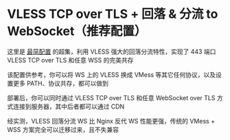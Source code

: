 # VLESS TCP over TLS + 回落 & 分流 to WebSocket（推荐配置）

这里是 [最简配置](<https://github.com/v2fly/v2ray-examples/tree/master/VLESS-TCP-TLS%20(minimal%20by%20rprx)>) 的超集，利用 VLESS 强大的回落分流特性，实现了 443 端口 VLESS TCP over TLS 和任意 WSS 的完美共存

该配置供参考，你可以将 WS 上的 VLESS 换成 VMess 等其它任何协议，以及设置更多 PATH、协议共存，都可以做到

部署后，你可以同时通过 VLESS TCP over TLS 和任意 WebSocket over TLS 方式连接到服务器，其中后者都可以通过 CDN

经实测，VLESS 回落分流 WS 比 Nginx 反代 WS 性能更强，传统的 VMess + WSS 方案完全可以迁移过来，且不失兼容
